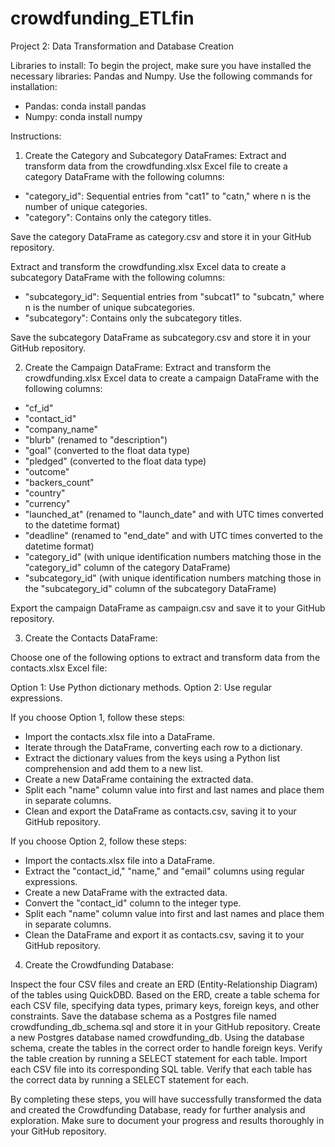 # crowdfunding_ETLfin
Project 2: Data Transformation and Database Creation

Libraries to install: To begin the project, make sure you have installed the necessary libraries: Pandas and Numpy. Use the following commands for installation:

- Pandas: conda install pandas
- Numpy: conda install numpy

Instructions:

1. Create the Category and Subcategory DataFrames:
Extract and transform data from the crowdfunding.xlsx Excel file to create a category DataFrame with the following columns:

- "category_id": Sequential entries from "cat1" to "catn," where n is the number of unique categories.
- "category": Contains only the category titles.

Save the category DataFrame as category.csv and store it in your GitHub repository.

Extract and transform the crowdfunding.xlsx Excel data to create a subcategory DataFrame with the following columns:

- "subcategory_id": Sequential entries from "subcat1" to "subcatn," where n is the number of unique subcategories.
- "subcategory": Contains only the subcategory titles.

Save the subcategory DataFrame as subcategory.csv and store it in your GitHub repository.

2. Create the Campaign DataFrame:
Extract and transform the crowdfunding.xlsx Excel data to create a campaign DataFrame with the following columns:

- "cf_id"
- "contact_id"
- "company_name"
- "blurb" (renamed to "description")
- "goal" (converted to the float data type)
- "pledged" (converted to the float data type)
- "outcome"
- "backers_count"
- "country"
- "currency"
- "launched_at" (renamed to "launch_date" and with UTC times converted to the datetime format)
- "deadline" (renamed to "end_date" and with UTC times converted to the datetime format)
- "category_id" (with unique identification numbers matching those in the "category_id" column of the category DataFrame)
- "subcategory_id" (with unique identification numbers matching those in the "subcategory_id" column of the subcategory DataFrame)

Export the campaign DataFrame as campaign.csv and save it to your GitHub repository.

3. Create the Contacts DataFrame:

Choose one of the following options to extract and transform data from the contacts.xlsx Excel file:

Option 1: Use Python dictionary methods.
Option 2: Use regular expressions.

If you choose Option 1, follow these steps:

- Import the contacts.xlsx file into a DataFrame.
- Iterate through the DataFrame, converting each row to a dictionary.
- Extract the dictionary values from the keys using a Python list comprehension and add them to a new list.
- Create a new DataFrame containing the extracted data.
- Split each "name" column value into first and last names and place them in separate columns.
- Clean and export the DataFrame as contacts.csv, saving it to your GitHub repository.

If you choose Option 2, follow these steps:

- Import the contacts.xlsx file into a DataFrame.
- Extract the "contact_id," "name," and "email" columns using regular expressions.
- Create a new DataFrame with the extracted data.
- Convert the "contact_id" column to the integer type.
- Split each "name" column value into first and last names and place them in separate columns.
- Clean the DataFrame and export it as contacts.csv, saving it to your GitHub repository.

4. Create the Crowdfunding Database:

Inspect the four CSV files and create an ERD (Entity-Relationship Diagram) of the tables using QuickDBD.
Based on the ERD, create a table schema for each CSV file, specifying data types, primary keys, foreign keys, and other constraints.
Save the database schema as a Postgres file named crowdfunding_db_schema.sql and store it in your GitHub repository.
Create a new Postgres database named crowdfunding_db.
Using the database schema, create the tables in the correct order to handle foreign keys.
Verify the table creation by running a SELECT statement for each table.
Import each CSV file into its corresponding SQL table.
Verify that each table has the correct data by running a SELECT statement for each.

By completing these steps, you will have successfully transformed the data and created the Crowdfunding Database, ready for further analysis and exploration. Make sure to document your progress and results thoroughly in your GitHub repository.
